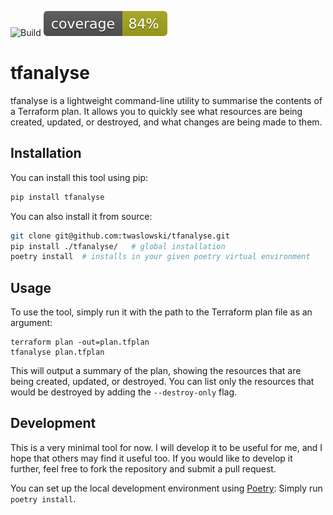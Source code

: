![Build](https://github.com/twaslowski/tfanalyse/actions/workflows/test.yml/badge.svg)
![Coverage](./test/coverage.svg)

# tfanalyse

tfanalyse is a lightweight command-line utility to summarise the contents of a Terraform plan.
It allows you to quickly see what resources are being created, updated, or destroyed, and what changes are being made to them.

## Installation

You can install this tool using pip:

```bash
pip install tfanalyse
```

You can also install it from source:

```bash
git clone git@github.com:twaslowski/tfanalyse.git
pip install ./tfanalyse/   # global installation
poetry install  # installs in your given poetry virtual environment
```

## Usage

To use the tool, simply run it with the path to the Terraform plan file as an argument:

```
terraform plan -out=plan.tfplan
tfanalyse plan.tfplan
```

This will output a summary of the plan, showing the resources that are being created, updated, or destroyed.
You can list only the resources that would be destroyed by adding the `--destroy-only` flag.

## Development

This is a very minimal tool for now. I will develop it to be useful for me, and I hope that others may find it useful
too. If you would like to develop it further, feel free to fork the repository and submit a pull request.

You can set up the local development environment using [Poetry](https://python-poetry.org/): Simply run `poetry install`.
